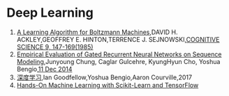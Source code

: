 # Deep Learning
1. [A Learning Algorithm for Boltzmann Machines][0],DAVID H. ACKLEY,GEOFFREY E. HINTON,TERRENCE J. SEJNOWSKI,[COGNITIVE SCIENCE 9, 147-169(1985)][100]
1. [Empirical Evaluation of Gated Recurrent Neural Networks on Sequence Modeling][19],Junyoung Chung, Caglar Gulcehre, KyungHyun Cho, Yoshua Bengio,[11 Dec 2014][119]
1. [深度学习](DeepLearning),Ian Goodfellow,Yoshua Bengio,Aaron Courville,2017
1. [Hands-On Machine Learning with Scikit-Learn and TensorFlow](Hands-OnMachineLearningWithScikit-LearnAndTensorFlow)


[0]: A-Learning-Algorithm-for-Boltzmann-Machines.ipynb


[19]: Empirical-Evaluation-of-Gated-Recurrent-Neural-Networks-on-Sequence-Modeling.ipynb

[100]:http://www.cs.toronto.edu/~fritz/absps/cogscibm.pdf
[119]:https://arxiv.org/abs/1412.3555
